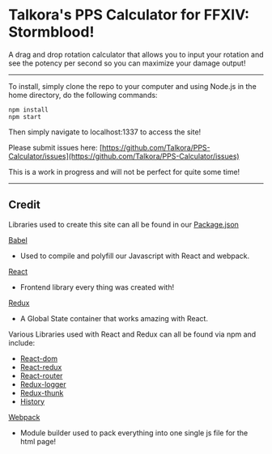 # Talkora's PPS Calculator for FFXIV: Stormblood!

A drag and drop rotation calculator that allows you to input your rotation and see the potency per second so you can maximize your damage output!
***
To install, simply clone the repo to your computer and using Node.js in the home directory, do the following commands:
```
npm install
npm start
```
Then simply navigate to localhost:1337 to access the site!

Please submit issues here: [https://github.com/Talkora/PPS-Calculator/issues](https://github.com/Talkora/PPS-Calculator/issues)

This is a work in progress and will not be perfect for quite some time!

---

## Credit

Libraries used to create this site can all be found in our [Package.json](https://github.com/Hackbit/reactriot2017-talkora/blob/master/package.json)

[Babel](https://babeljs.io/)
* Used to compile and polyfill our Javascript with React and webpack.

[React](https://facebook.github.io/react/)
* Frontend library every thing was created with!

[Redux](http://redux.js.org/)
* A Global State container that works amazing with React.

Various Libraries used with React and Redux can all be found via npm and include:
* [React-dom](https://www.npmjs.com/package/react-dom)
* [React-redux](https://www.npmjs.com/package/react-redux)
* [React-router](https://www.npmjs.com/package/react-router)
* [Redux-logger](https://www.npmjs.com/package/redux-logger)
* [Redux-thunk](https://www.npmjs.com/package/redux-thunk)
* [History](https://www.npmjs.com/package/history)

[Webpack](https://webpack.github.io/)
* Module builder used to pack everything into one single js file for the html page!
